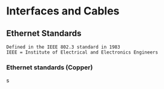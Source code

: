 <h1>Interfaces and Cables</h1>

<h2>Ethernet Standards</h2>
    
    Defined in the IEEE 802.3 standard in 1983
    IEEE = Institute of Electrical and Electronics Engineers

 <h3>Ethernet standards (Copper)</h3>
     s